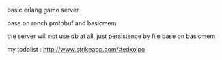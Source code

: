 basic erlang game server 

   base on ranch  protobuf and basicmem 

   the server will not use db at all, just persistence by file base on basicmem

   my todolist : http://www.strikeapp.com/#edxolpo
